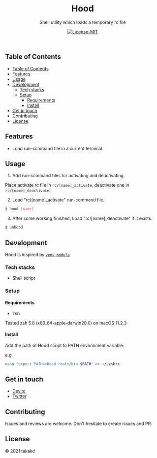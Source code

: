 <!--
<p align="center"><img src="docs/logo.svg" width="80"/></p>
-->

<h1 align="center">Hood</h1>

<p align="center">Shell utility which loads a temporary rc file</p>

<p align="center">
    <a target="_blank" rel="noopener noreferrer" href="https://camo.githubusercontent.com/a568b3692dcc72af17d4abfed1b2c81d47f05dcaaefb021c9f9d3d6a856d3e6e/68747470733a2f2f696d672e736869656c64732e696f2f62616467652f4c6963656e73652d4d49542d696e666f726d6174696f6e616c3f7374796c653d666c6174"><img src="https://camo.githubusercontent.com/a568b3692dcc72af17d4abfed1b2c81d47f05dcaaefb021c9f9d3d6a856d3e6e/68747470733a2f2f696d672e736869656c64732e696f2f62616467652f4c6963656e73652d4d49542d696e666f726d6174696f6e616c3f7374796c653d666c6174" alt="License-MIT" data-canonical-src="https://img.shields.io/badge/License-MIT-informational?style=flat" style="max-width:100%;"></a>
</p>

<!--
<p align="center">
    <a href="https://retranslate-demo.herokuapp.com/"><strong>Demo</strong></a>
</p>
-->

<br>

## Table of Contents

- [Table of Contents](#table-of-contents)
- [Features](#features)
- [Usage](#usage)
- [Development](#development)
  - [Tech stacks](#tech-stacks)
  - [Setup](#setup)
    - [Requirements](#requirements)
    - [Install](#install)
- [Get in touch](#get-in-touch)
- [Contributing](#contributing)
- [License](#license)

## Features

- Load run-command file in a current terminal

## Usage

1. Add run-command files for activating and deactivating.

Place activate rc file in `rc/[name]_activate`, deactivate one in `rc/[name]_deactivate`.

2. Load "rc/[name]_activate" run-command file.

```sh
$ hood [name]
```

3. After some working finished, Load "rc/[name]_deactivate" if it exists.

```sh
$ unhood
```

## Development

Hood is inspired by [`venv module`](https://docs.python.org/3/library/venv.html)

### Tech stacks

- Shell script

### Setup

#### Requirements

- zsh

Tested zsh 5.8 (x86_64-apple-darwin20.0) on macOS 11.2.3

#### Install

Add the path of Hood script to PATH environment variable.

e.g. 

```sh
echo "export PATH=<Hood root>/bin:$PATH" >> ~/.zshrc
```

## Get in touch

- [Dev.to](https://dev.to/takakd)
- [Twitter](https://twitter.com/takakdkd)

## Contributing

Issues and reviews are welcome. Don't hesitate to create issues and PR.

## License

&copy; 2021 takakd